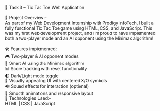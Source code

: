 📁 Task 3 – Tic Tac Toe Web Application
<br> <br>
🚀 Project Overview:-
<br>
As part of my Web Development Internship with Prodigy InfoTech, I built a fully functional Tic Tac Toe game using HTML, CSS, and JavaScript. This was my first web development project, and I’m proud to have implemented both a two-player mode and an AI opponent using the Minimax algorithm!
<br><br>
🛠️ Features Implemented:
<br>
🎮 Two-player & AI opponent modes
<br>
🧠 Smart AI using the Minimax algorithm
<br>
📊 Score tracking with reset functionality
<br>
🌓 Dark/Light mode toggle
<br>
🎨 Visually appealing UI with centered X/O symbols
<br>
🔊 Sound effects for interaction (optional)
<br>
🎉 Smooth animations and responsive layout
<br>
📂 Technologies Used:-
<br>
HTML | CSS | JavaScript
